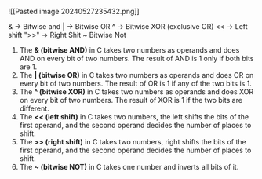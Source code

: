 ![[Pasted image 20240527235432.png]]

& -> Bitwise and
| -> Bitwise OR
^ -> Bitwise XOR (exclusive OR)
<< -> Left shift
">>" -> Right Shit
~ Bitwise Not

1. The ****& (bitwise AND)**** in C takes two numbers as operands and does AND on every bit of two numbers. The result of AND is 1 only if both bits are 1.  
2. The ****| (bitwise OR)**** in C takes two numbers as operands and does OR on every bit of two numbers. The result of OR is 1 if any of the two bits is 1. 
3. The ****^ (bitwise XOR)**** in C takes two numbers as operands and does XOR on every bit of two numbers. The result of XOR is 1 if the two bits are different. 
4. The ****<< (left shift)**** in C takes two numbers, the left shifts the bits of the first operand, and the second operand decides the number of places to shift. 
5. The ****>> (right shift)**** in C takes two numbers, right shifts the bits of the first operand, and the second operand decides the number of places to shift. 
6. The ****~ (bitwise NOT)**** in C takes one number and inverts all bits of it.
